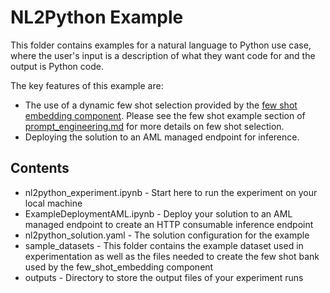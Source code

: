 # NL2Python Example

This folder contains examples for a natural language to Python use case,
where the user's input is a description of what they want code for and the output is Python code.

The key features of this example are:

* The use of a dynamic few shot selection provided by the [few shot embedding component](../../components/pre_processors/few_shot_embedding.py).
Please see the few shot example section of [prompt_engineering.md](../../docs/llm_guides/prompt_engineering.md) for more details on few shot selection.
* Deploying the solution to an AML managed endpoint for inference.

## Contents

* nl2python_experiment.ipynb - Start here to run the experiment on your local machine
* ExampleDeploymentAML.ipynb - Deploy your solution to an AML managed endpoint to create an HTTP consumable inference endpoint
* nl2python_solution.yaml - The solution configuration for the example
* sample_datasets - This folder contains the example dataset used in experimentation as well as the files needed to create the few shot bank used by the few_shot_embedding component
* outputs - Directory to store the output files of your experiment runs
